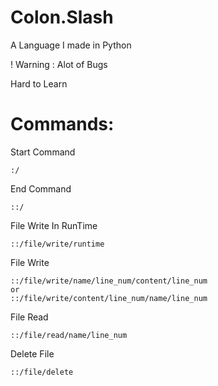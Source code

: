 # Colon.Slash
A Language I made in Python

! Warning : Alot of Bugs

Hard to Learn

# Commands:
Start Command 

    :/

End Command 

    ::/
    
File Write In RunTime

    ::/file/write/runtime

File Write 

    ::/file/write/name/line_num/content/line_num
    or
    ::/file/write/content/line_num/name/line_num
             
File Read 

    ::/file/read/name/line_num
    
Delete File

    ::/file/delete
